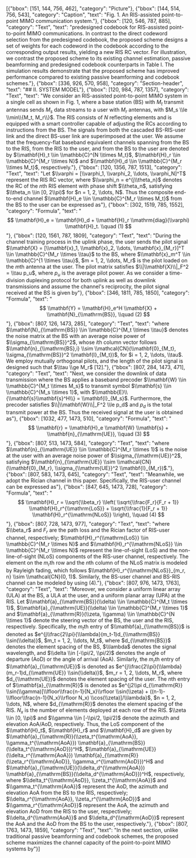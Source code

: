 [{"bbox": [151, 144, 756, 462], "category": "Picture"}, {"bbox": [144, 514, 756, 543], "category": "Caption", "text": "Fig. 1. An RIS-assisted point-to-point MIMO communication system."}, {"bbox": [120, 546, 787, 885], "category": "Text", "text": "predesigned codebook for RIS-assisted point-to-point MIMO communications. In contrast to the direct codeword selection from the predesigned codebook, the proposed scheme designs a set of weights for each codeword in the codebook according to the corresponding output results, yielding a new RIS RC vector. For illustration, we contrast the proposed scheme to its existing channel estimation, passive beamforming and predesigned codebook counterparts in Table I. The simulation results demonstrate that the proposed scheme has improved performance compared to existing passive beamforming and codebook schemes."}, {"bbox": [336, 926, 570, 958], "category": "Section-header", "text": "## II. SYSTEM MODEL"}, {"bbox": [120, 984, 787, 1357], "category": "Text", "text": "We consider an RIS-assisted point-to-point MIMO system in a single cell as shown in Fig. 1, where a base station (BS) with $M_t$ transmit antennas sends $M_s$ data streams to a user with $M_r$ antennas, with $M_s \\le \\min\\{M_t, M_r\\}$. The RIS consists of $N$ reflecting elements and is equipped with a smart controller capable of adjusting the RCs according to instructions from the BS. The signals from both the cascaded BS-RIS-user link and the direct BS-user link are superimposed at the user. We assume that the frequency-flat baseband equivalent channels spanning from the BS to the RIS, from the RIS to the user, and from the BS to the user are denoted by $\\mathbf{H}_t \\in \\mathbb{C}^{N \\times M_t}$, $\\mathbf{H}_r \\in \\mathbb{C}^{M_r \\times N}$ and $\\mathbf{H}_d \\in \\mathbb{C}^{M_r \\times M_t}$, respectively."}, {"bbox": [120, 1356, 787, 1513], "category": "Text", "text": "Let $\\varphi = [\\varphi_1, \\varphi_2, \\dots, \\varphi_N]^T$ represent the RIS RC vector, where $\\varphi_n = e^{j\\theta_n}$ denotes the RC of the $n$th RIS element with phase shift $\\theta_n$, satisfying $\\theta_n \\in [0, 2\\pi)$ for $n = 1, 2, \\dots, N$. Thus the composite end-to-end channel $\\mathbf{H}_e \\in \\mathbb{C}^{M_r \\times M_t}$ from the BS to the user can be expressed as"}, {"bbox": [302, 1519, 785, 1552], "category": "Formula", "text": "$$ \\mathbf{H}_e = \\mathbf{H}_d + \\mathbf{H}_r \\mathrm{diag}(\\varphi) \\mathbf{H}_t. \\quad (1) $$"}, {"bbox": [120, 1561, 787, 1809], "category": "Text", "text": "During the channel training process in the uplink phase, the user sends the pilot signal $\\mathbf{X} = [\\mathbf{x}_1, \\mathbf{x}_2, \\dots, \\mathbf{x}_{M_r}]^T \\in \\mathbb{C}^{M_r \\times \\tau}$ to the BS, where $\\mathbf{x}_m^T \\in \\mathbb{C}^{1 \\times \\tau}$, $m = 1, 2, \\dots, M_r$ is the pilot loaded on the $m$th antenna at the user. The pilot matrix satisfies $\\|\\mathbf{X}\\|_F^2 = \\tau p_u$, where $p_u$ is the average pilot power. As we consider a time-division duplexing protocol for both uplink as well as downlink transmissions and assume the channel's reciprocity, the pilot signal received at the BS is given by"}, {"bbox": [346, 1811, 785, 1850], "category": "Formula", "text": "$$ \\mathbf{Y} = \\mathbf{H}_e^H \\mathbf{X} + \\mathbf{N}_{\\mathrm{BS}}, \\quad (2) $$"}, {"bbox": [807, 126, 1473, 285], "category": "Text", "text": "where $\\mathbf{N}_{\\mathrm{BS}} \\in \\mathbb{C}^{M_t \\times \\tau}$ denotes the noise matrix at the BS with an average noise power of $\\sigma_{\\mathrm{BS}}^2$, whose $i$th column vector follows $\\mathbf{n}_{\\mathrm{BS},i} \\sim \\mathcal{CN}(\\mathbf{0}_{M_t}, \\sigma_{\\mathrm{BS}}^2 \\mathbf{I}_{M_t})$, for $i = 1, 2, \\dots, \\tau$. We employ mutually orthogonal pilots, and the length of the pilot signal is designed such that $\\tau \\ge M_r$ [12]."}, {"bbox": [807, 284, 1473, 471], "category": "Text", "text": "Next, we consider the downlink of data transmission where the BS applies a baseband precoder $\\mathbf{W} \\in \\mathbb{C}^{M_t \\times M_s}$ to transmit symbol $\\mathbf{s} \\in \\mathbb{C}^{M_s \\times 1}$, with $\\mathbb{E}\\{\\mathbf{s}\\mathbf{s}^H\\} = \\mathbf{I}_{M_s}$. Furthermore, the precoder satisfies $\\|\\mathbf{W}\\|_F^2 \\le p_d$ and $p_d$ is the total transmit power at the BS. Thus the received signal at the user is obtained as"}, {"bbox": [1032, 477, 1473, 510], "category": "Formula", "text": "$$ \\mathbf{r} = \\mathbf{H}_e \\mathbf{W} \\mathbf{s} + \\mathbf{n}_{\\mathrm{UE}}, \\quad (3) $$"}, {"bbox": [807, 513, 1473, 584], "category": "Text", "text": "where $\\mathbf{n}_{\\mathrm{UE}} \\in \\mathbb{C}^{M_r \\times 1}$ is the noise at the user with an average noise power of $\\sigma_{\\mathrm{UE}}^2$, satisfying $\\mathbf{n}_{\\mathrm{UE}} \\sim \\mathcal{CN}(\\mathbf{0}_{M_r}, \\sigma_{\\mathrm{UE}}^2 \\mathbf{I}_{M_r})$."}, {"bbox": [807, 583, 1473, 645], "category": "Text", "text": "Meanwhile, we adopt the Rician channel in this paper. Specifically, the RIS-user channel can be expressed as"}, {"bbox": [847, 645, 1473, 728], "category": "Formula", "text": "$$ \\mathbf{H}_r = \\sqrt{\\beta_r} \\left( \\sqrt{\\frac{F_r}{F_r + 1}} \\mathbf{H}_r^{\\mathrm{LoS}} + \\sqrt{\\frac{1}{F_r + 1}} \\mathbf{H}_r^{\\mathrm{NLoS}} \\right), \\quad (4) $$"}, {"bbox": [807, 728, 1473, 977], "category": "Text", "text": "where $\\beta_r$ and $F_r$ are the path loss and the Rician factor of RIS-user channel, respectively; $\\mathbf{H}_r^{\\mathrm{LoS}} \\in \\mathbb{C}^{M_r \\times N}$ and $\\mathbf{H}_r^{\\mathrm{NLoS}} \\in \\mathbb{C}^{M_r \\times N}$ represent the line-of-sight (LoS) and the non-line-of-sight (NLoS) components of the RIS-user channel, respectively. The element on the $m_r$th row and the $n$th column of the NLoS matrix is modeled by Rayleigh fading, which follows $\\mathbf{H}_r^{\\mathrm{NLoS}}_{m_r, n} \\sim \\mathcal{CN}(0, 1)$. Similarly, the BS-user channel and BS-RIS channel can be modeled by using (4)."}, {"bbox": [807, 976, 1473, 1763], "category": "Text", "text": "Moreover, we consider a uniform linear array (ULA) at the BS, a ULA at the user, and a uniform planar array (UPA) at the RIS. Let $\\mathbf{a}_{\\mathrm{BS}}(\\delta) \\in \\mathbb{C}^{M_t \\times 1}$, $\\mathbf{a}_{\\mathrm{UE}}(\\delta) \\in \\mathbb{C}^{M_r \\times 1}$ and $\\mathbf{a}_{\\mathrm{R}}(\\zeta, \\gamma) \\in \\mathbb{C}^{N \\times 1}$ denote the steering vector of the BS, the user and the RIS, respectively. Specifically, the $m_t$th entry of $\\mathbf{a}_{\\mathrm{BS}}$ is denoted as $e^{j\\frac{2\\pi}{\\lambda}(m_t-1)d_{\\mathrm{BS}} \\sin(\\delta)}$, $m_t = 1, 2, \\dots, M_t$, where $d_{\\mathrm{BS}}$ denotes the element spacing of the BS, $\\lambda$ denotes the signal wavelength, and $\\delta \\in [-\\pi/2, \\pi/2)$ denotes the angle of departure (AoD) or the angle of arrival (AoA). Similarly, the $m_r$th entry of $\\mathbf{a}_{\\mathrm{UE}}$ is denoted as $e^{j\\frac{2\\pi}{\\lambda}(m_r-1)d_{\\mathrm{UE}} \\sin(\\delta)}$, $m_r = 1, 2, \\dots, M_r$, where $d_{\\mathrm{UE}}$ denotes the element spacing of the user. The $n$th entry of $\\mathbf{a}_{\\mathrm{R}}$ is denoted as $e^{j2\\pi d_{\\mathrm{R}} \\sin(\\gamma)[\\lfloor\\frac{n-1}{N_x}\\rfloor \\sin(\\zeta) + ((n-1)-\\lfloor\\frac{n-1}{N_x}\\rfloor N_x) \\cos(\\zeta)]/\\lambda}$, $n = 1, 2, \\dots, N$, where $d_{\\mathrm{R}}$ denotes the element spacing of the RIS. $N_x$ is the number of elements deployed at each row of the RIS. $\\zeta \\in [0, \\pi)$ and $\\gamma \\in [-\\pi/2, \\pi/2)$ denote the azimuth and elevation AoA/AoD, respectively. Thus, the LoS component of the $\\mathbf{H}_t$, $\\mathbf{H}_r$ and $\\mathbf{H}_d$ are given by $\\mathbf{a}_{\\mathrm{R}}(\\zeta_t^{\\mathrm{AoA}}, \\gamma_t^{\\mathrm{AoA}}) \\mathbf{a}_{\\mathrm{BS}}(\\delta_t^{\\mathrm{AoD}})^H$, $\\mathbf{a}_{\\mathrm{UE}}(\\delta_r^{\\mathrm{AoA}}) \\mathbf{a}_{\\mathrm{R}}(\\zeta_r^{\\mathrm{AoD}}, \\gamma_r^{\\mathrm{AoD}})^H$ and $\\mathbf{a}_{\\mathrm{UE}}(\\delta_d^{\\mathrm{AoA}}) \\mathbf{a}_{\\mathrm{BS}}(\\delta_d^{\\mathrm{AoD}})^H$, respectively, where $\\delta_t^{\\mathrm{AoD}}, \\zeta_t^{\\mathrm{AoA}}$ and $\\gamma_t^{\\mathrm{AoA}}$ represent the AoD, the azimuth and elevation AoA from the BS to the RIS, respectively; $\\delta_r^{\\mathrm{AoA}}, \\zeta_r^{\\mathrm{AoD}}$ and $\\gamma_r^{\\mathrm{AoD}}$ represent the AoA, the azimuth and elevation AoD from the RIS to the user, respectively; $\\delta_d^{\\mathrm{AoA}}$ and $\\delta_d^{\\mathrm{AoD}}$ represent the AoA and the AoD from the BS to the user, respectively."}, {"bbox": [807, 1763, 1473, 1859], "category": "Text", "text": "In the next section, unlike traditional passive beamforming and codebook schemes, the proposed scheme maximizes the channel capacity of the point-to-point MIMO systems by"}]